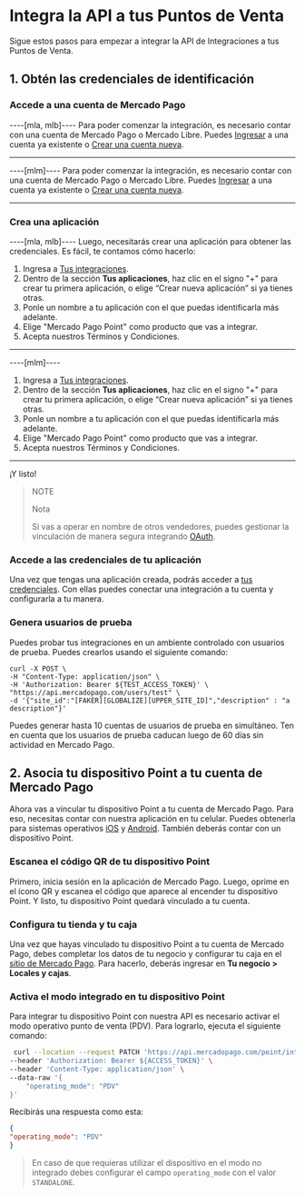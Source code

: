# Integra la API a tus Puntos de Venta

Sigue estos pasos para empezar a integrar la API de Integraciones a tus Puntos de Venta.

## 1. Obtén las credenciales de identificación

### Accede a una cuenta de Mercado Pago

----[mla, mlb]----
Para poder comenzar la integración, es necesario contar con una cuenta de Mercado Pago o Mercado Libre.
Puedes [Ingresar](https://www.mercadolibre.com/jms/[FAKER][GLOBALIZE][SITE_ID]/lgz/login?platform_id=mp&go=https://www.mercadopago[FAKER][URL][DOMAIN]/developers/es/guides/in-person-payments/qr-code/pre-requisites)
a una cuenta ya existente o [Crear una cuenta nueva](https://www.mercadopago[FAKER][URL][DOMAIN]).

------------

----[mlm]----
Para poder comenzar la integración, es necesario contar con una cuenta de Mercado Pago o Mercado Libre.
Puedes [Ingresar](https://www.mercadolibre.com/jms/mlm/lgz/login?platform_id=MP&go=https%3A%2F%2Fwww.mercadopago.com.mx%2F&loginType=explicit)
a una cuenta ya existente o [Crear una cuenta nueva](https://www.mercadopago.com.mx/hub/registration/landing).

------------

### Crea una aplicación

----[mla, mlb]----
Luego, necesitarás crear una aplicación para obtener las credenciales. Es fácil, te contamos cómo hacerlo:

1. Ingresa a [Tus integraciones](https://www.mercadopago[FAKER][URL][DOMAIN]/developers/panel/applications).
2. Dentro de la sección **Tus aplicaciones**, haz clic en el signo "+" para crear tu primera aplicación, o elige “Crear nueva aplicación” si ya tienes otras.
3. Ponle un nombre a tu aplicación con el que puedas identificarla más adelante.
4. Elige "Mercado Pago Point" como producto que vas a integrar.
5. Acepta nuestros Términos y Condiciones. 

------------

----[mlm]----
1. Ingresa a [Tus integraciones](https://www.mercadopago.com.mx/developers/panel/applications).
2. Dentro de la sección **Tus aplicaciones**, haz clic en el signo "+" para crear tu primera aplicación, o elige “Crear nueva aplicación” si ya tienes otras.
3. Ponle un nombre a tu aplicación con el que puedas identificarla más adelante.
4. Elige "Mercado Pago Point" como producto que vas a integrar.
5. Acepta nuestros Términos y Condiciones. 

------------

¡Y listo!

> NOTE
>
> Nota
>
> Si vas a operar en nombre de otros vendedores, puedes gestionar la vinculación de manera segura integrando [OAuth](/developers/es/docs/mp-point/additional-content/security/oauth/introduction).

### Accede a las credenciales de tu aplicación

Una vez que tengas una aplicación creada, podrás acceder a [tus credenciales](https://www.mercadopago[FAKER][URL][DOMAIN]/developers/panel/credentials). Con ellas puedes conectar una integración a tu cuenta y configurarla a tu manera.

### Genera usuarios de prueba

Puedes probar tus integraciones en un ambiente controlado con usuarios de prueba. Puedes crearlos usando el siguiente comando:

```curl
curl -X POST \
-H "Content-Type: application/json" \
-H 'Authorization: Bearer ${TEST_ACCESS_TOKEN}' \
"https://api.mercadopago.com/users/test" \
-d '{"site_id":"[FAKER][GLOBALIZE][UPPER_SITE_ID]","description" : "a description"}'
```

Puedes generar hasta 10 cuentas de usuarios de prueba en simultáneo. Ten en cuenta que los usuarios de prueba caducan luego de 60 días sin actividad en Mercado Pago. 


## 2. Asocia tu dispositivo Point a tu cuenta de Mercado Pago

Ahora vas a vincular tu dispositivo Point a tu cuenta de Mercado Pago. Para eso, necesitas contar con nuestra aplicación en tu celular. Puedes obtenerla para sistemas operativos [iOS](https://itunes.apple.com/ar/app/mercado-pago/id925436649?mt=8) y [Android](https://play.google.com/store/apps/details?id=com.mercadopago.wallet&hl=es_419).
También deberás contar con un dispositivo Point.

### Escanea el código QR de tu dispositivo Point

Primero, inicia sesión en la aplicación de Mercado Pago. Luego, oprime en el ícono QR y escanea el código que aparece al encender tu dispositivo Point. Y listo, tu dispositivo Point quedará vinculado a tu cuenta.


### Configura tu tienda y tu caja

Una vez que hayas vinculado tu dispositivo Point a tu cuenta de Mercado Pago, debes completar los datos de tu negocio y configurar tu caja en el [sitio de Mercado Pago](https://www.mercadopago[FAKER][URL][DOMAIN]). Para hacerlo, deberás ingresar en **Tu negocio > Locales y cajas**.

### Activa el modo integrado en tu dispositivo Point

Para integrar tu dispositivo Point con nuestra API es necesario activar el modo operativo punto de venta (PDV). Para lograrlo, ejecuta el siguiente comando:

``` bash
 curl --location --request PATCH 'https://api.mercadopago.com/point/integration-api/devices/:deviceId' \
--header 'Authorization: Bearer ${ACCESS_TOKEN}' \
--header 'Content-Type: application/json' \
--data-raw '{
    "operating_mode": "PDV"
}'
```

Recibirás una respuesta como esta:

``` json 
{
"operating_mode": "PDV"
}
```

> En caso de que requieras utilizar el dispositivo en el modo no integrado debes configurar el campo `operating_mode` con el valor `STANDALONE`.